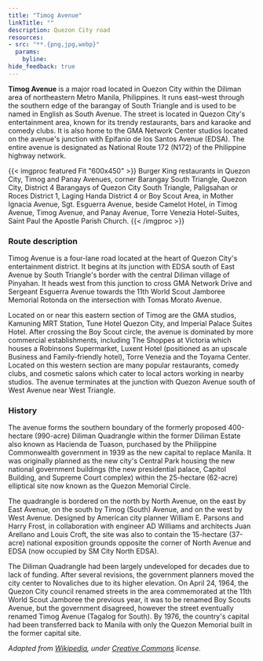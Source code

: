 ```yaml
---
title: "Timog Avenue"
linkTitle: ""
description: Quezon City road
resources:
- src: "**.{png,jpg,webp}"
  params:
    byline:
hide_feedback: true
---
```

**Timog Avenue** is a major road located in Quezon City within the Diliman area of northeastern Metro Manila, Philippines. It runs east–west through the southern edge of the barangay of South Triangle and is used to be named in English as South Avenue. The street is located in Quezon City's entertainment area, known for its trendy restaurants, bars and karaoke and comedy clubs. It is also home to the GMA Network Center studios located on the avenue's junction with Epifanio de los Santos Avenue (EDSA). The entire avenue is designated as National Route 172 (N172) of the Philippine highway network.

{{< imgproc featured Fit "600x450" >}}
Burger King restaurants in Quezon City, Timog and Panay Avenues, corner Barangay South Triangle, Quezon City, District 4 Barangays of Quezon City South Triangle, Paligsahan or Roces District 1, Laging Handa District 4 or Boy Scout Area, in Mother Ignacia Avenue, Sgt. Esguerra Avenue, beside Camelot Hotel, in Timog Avenue, Timog Avenue, and Panay Avenue, Torre Venezia Hotel-Suites, Saint Paul the Apostle Parish Church.
{{< /imgproc >}}

### Route description

Timog Avenue is a four-lane road located at the heart of Quezon City's entertainment district. It begins at its junction with EDSA south of East Avenue by South Triangle's border with the central Diliman village of Pinyahan. It heads west from this junction to cross GMA Network Drive and Sergeant Esguerra Avenue towards the 11th World Scout Jamboree Memorial Rotonda on the intersection with Tomas Morato Avenue.

Located on or near this eastern section of Timog are the GMA studios, Kamuning MRT Station, Tune Hotel Quezon City, and Imperial Palace Suites Hotel. After crossing the Boy Scout circle, the avenue is dominated by more commercial establishments, including The Shoppes at Victoria which houses a Robinsons Supermarket, Luxent Hotel (positioned as an upscale Business and Family-friendly hotel), Torre Venezia and the Toyama Center. Located on this western section are many popular restaurants, comedy clubs, and cosmetic salons which cater to local actors working in nearby studios. The avenue terminates at the junction with Quezon Avenue south of West Avenue near West Triangle.

### History

The avenue forms the southern boundary of the formerly proposed 400-hectare (990-acre) Diliman Quadrangle within the former Diliman Estate also known as Hacienda de Tuason, purchased by the Philippine Commonwealth government in 1939 as the new capital to replace Manila. It was originally planned as the new city's Central Park housing the new national government buildings (the new presidential palace, Capitol Building, and Supreme Court complex) within the 25-hectare (62-acre) elliptical site now known as the Quezon Memorial Circle.

The quadrangle is bordered on the north by North Avenue, on the east by East Avenue, on the south by Timog (South) Avenue, and on the west by West Avenue. Designed by American city planner William E. Parsons and Harry Frost, in collaboration with engineer AD Williams and architects Juan Arellano and Louis Croft, the site was also to contain the 15-hectare (37-acre) national exposition grounds opposite the corner of North Avenue and EDSA (now occupied by SM City North EDSA).

The Diliman Quadrangle had been largely undeveloped for decades due to lack of funding. After several revisions, the government planners moved the city center to Novaliches due to its higher elevation. On April 24, 1964, the Quezon City council renamed streets in the area commemorated at the 11th World Scout Jamboree the previous year, it was to be renamed Boy Scouts Avenue, but the government disagreed, however the street eventually renamed Timog Avenue (Tagalog for South). By 1976, the country's capital had been transferred back to Manila with only the Quezon Memorial built in the former capital site. 

*Adapted from [Wikipedia](https://en.wikipedia.org), under [Creative Commons](https://en.wikipedia.org/wiki/Wikipedia:Text_of_Creative_Commons_Attribution-ShareAlike_3.0_Unported_License) license.*